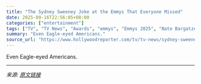 ```yaml
---
title: "The Sydney Sweeney Joke at the Emmys That Everyone Missed"
date: 2025-09-16T22:56:05+08:00
categories: ["entertainment"]
tags: ["TV", "TV News", "Awards", "emmys", "Emmys 2025", "Nate Bargatze", "Sydney Sweeney"]
summary: "Even Eagle-eyed Americans."
source_url: "https://www.hollywoodreporter.com/tv/tv-news/sydney-sweeney-emmys-joke-you-missed-nate-bargatze-1236372749/"
---
```


Even Eagle-eyed Americans.

---

*来源: [原文链接](https://www.hollywoodreporter.com/tv/tv-news/sydney-sweeney-emmys-joke-you-missed-nate-bargatze-1236372749/)*
